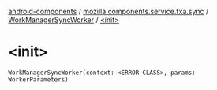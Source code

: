 [android-components](../../index.md) / [mozilla.components.service.fxa.sync](../index.md) / [WorkManagerSyncWorker](index.md) / [&lt;init&gt;](./-init-.md)

# &lt;init&gt;

`WorkManagerSyncWorker(context: <ERROR CLASS>, params: WorkerParameters)`